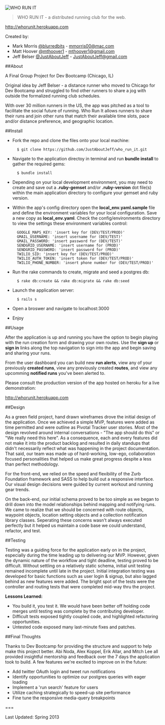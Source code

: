 ![WHO RUN IT](http://i.minus.com/iFQ6RJ7jHO4LB.png "WHO RUN IT")

> WHO RUN IT - a distributed running club for the web.

<http://whorunit.herokuapp.com>

Created by:

- Mark Morris [@blurredbits](http://www.twitter.com/blurredbits) - <mmorris00@mac.com>
- Matt Hoover [@mthoover1](http://www.twitter.com/mthoover1) - <mthoover1@gmail.com>
- Jeff Belser [@JustAboutJeff](http://www.twitter.com/justaboutjeff) - <JustAboutJeff@gmail.com>

##About

A Final Group Project for Dev Bootcamp (Chicago, IL)

Original idea by Jeff Belser - a distance runner who moved to Chicago for Dev Bootcamp and struggled to find other runners to share a jog with outside the formalized running club schedules.

With over 30 million runners in the US, the app was pitched as a tool to facilitate the social future of running. Who Run It allows runners to share their runs and join other runs that match their available time slots, pace and/or distance preference, and geographic location.

##Install

- Fork the repo and clone the files onto your local machine:

    	$ git clone https://github.com/JustAboutJeff/who_run_it.git

- Navigate to the application directoy in terminal and run **bundle install** to gather the required gems:

    	$ bundle install

- Depending on your local development environment, you may need to create and save out a **.ruby-gemset** and/or **.ruby-version** dot file(s) within the main application directory to configure your gemset and ruby version.

- Within the app's config directory open the **local_env.yaml.sample** file and define the environment variables for your local configuration. Save a new copy as **local_env.yaml**. Check the config/environments directory to view the settings these environment variables control:

    	GOOGLE_MAPS_KEY: 'insert key for (DEV/TEST/PROD)'
    	GMAIL_USERNAME: 'insert username for (DEV/TEST)'
    	GMAIL_PASSWORD: 'insert password for (DEV/TEST)'
    	SENDGRID_USERNAME: 'insert username for (PROD)'
    	SENDGRID_PASSWORD: 'insert password for (PROD)'
    	TWILIO_SID: 'insert key for (DEV/TEST/PROD)'
    	TWILIO_AUTH_TOKEN: 'insert token for (DEV/TEST/PROD)'
    	TWILIO_PHONE_NUMBER: 'insert phone number for (DEV/TEST/PROD)'

- Run the rake commands to create, migrate and seed a postgres db:

    	$ rake db:create && rake db:migrate && rake db:seed

- Launch the application server:

		$ rails s

- Open a broswer and navigate to localhost:3000

- Enjoy

##Usage

After the application is up and running you have the option to begin playing with the run creation form and drawing your own routes. Use the **sign up** or **sign in** links along the top navigation to sign into the app and begin saving and sharing your runs.

From the user dashboard you can build new **run alerts**, view any of your previously **created runs**, view any previously created **routes**, and view any upcomming **notified runs** you've been alerted to.

Please consult the production version of the app hosted on heroku for a live demonstration:

<http://whorunit.herokuapp.com>

##Design

As a green field project, hand drawn wireframes drove the initial design of the application. Once we achieved a simple MVP, features were added as time permitted and were outline as Pivotal Tracker user stories. Most of the design revolved around internal conversations - "The app should do this" or "We really need this here". As a consequence, each and every features did not make it into the product backlog and resulted in daily standups that didn't necessarily reflect what was happening in the project documentation. That said, our team was made up of hard-working, low-ego, collaboration focused personalities that helped us make great progress despite a less than perfect methodology. 

For the front-end, we relied on the speed and flexibility of the Zurb Foundation framework and SASS to help build out a responsive interface. Our visual design decisions were guided by current workout and running gear trends.

On the back-end, our initial schema proved to be too simple as we began to drill down into the model relationships behind mapping and notifying runs. We came to realize that we should be concerned with route objects, waypoint objects, location setting objects and a collection notification library classes. Seperating these concerns wasn't always executed perfectly but it helped us maintain a code base we could understand, refactor, and test.


##Testing

Testing was a guiding force for the application early on in the project, especially during the time leading up to delivering our MVP. However, given the dynamic nature of the workflow and tight deadline, testing proved to be difficult. Without settling on a relatively static schema, initial unit testing remained incomplete until late in the project. Initial integration testing was developed for basic functions such as user login & signup, but also lagged behind as new features were added. The bright spot of the tests were the controller and routing tests that were completed mid-way thru the project.

**Lessons Learned:**

- You build it, you test it. We would have been better off holding code merges until testing was complete by the contributing developer.
- Difficult tests exposed tightly coupled code, and highlighted refactoring opportunities.
- Untested code exposed many last-minute fixes and patches.


##Final Thoughts

Thanks to Dev Bootcamp for providing the structure and support to help make this project better. Abi Noda, Alex Koppel, Erik Allar, and Mitch Lee all provided insightful mentorship and feedback over the 7 days the application took to build. A few features we're excited to improve on in the future:

- Add twitter OAuth login and tweet run notifications
- Identify opportunities to optimize our postgres queries with eager loading
- Implement a 'run search' feature for users
- Utilize caching strategically to speed-up site performance
- Fine tune the responsive media-query breakpoints


===

Last Updated: Spring 2013

